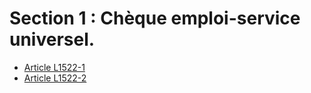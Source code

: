 # Section 1 : Chèque emploi-service universel.

* [Article L1522-1](./LEGIARTI000028393696.md)
* [Article L1522-2](./LEGIARTI000006901563.md)
